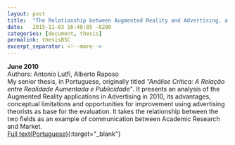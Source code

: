 ```yaml
---
layout: post
title:  "The Relationship between Augmented Reality and Advertising, a Critical Survey"
date:   2015-11-03 16:48:05 -0200
categories: [document, thesis]
permalink: thesisBSC
excerpt_separator: <!--more-->
---
```

<b>June 2010</b>  
Authors: Antonio Lutfi, Alberto Raposo  
My senior thesis, in Portuguese, originally titled <i>"Análise Crítica: A Relação entre Realidade Aumentada e Publicidade"</i>. It presents an analysis of the Augmented Reality applications in Advertising in 2010, its advantages, conceptual limitations and opportunities for improvement using advertising theorists as base for the evaluation. It takes the relationship between the two fields as an example of communication between Academic Research and Market.<!--more-->  
[Full text(Portuguese)](https://www.dropbox.com/s/93zxbfh53ix7pg8/Antonio%20Lutfi%20-%20Relacao%20entre%20Realidade%20Aumentada%20e%20Publicidade.pdf){:target="_blank"}

